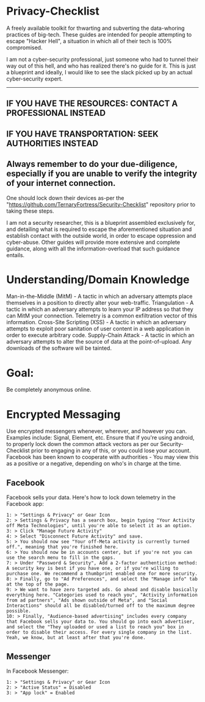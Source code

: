 # Privacy-Checklist
A freely available toolkit for thwarting and subverting the data-whoring practices of big-tech.
These guides are intended for people attempting to escape "Hacker Hell", a situation in which all of their tech is 100% compromised.

I am not a cyber-security professional, just someone who had to tunnel their way out of this hell, and who has realized there's no guide for it. This is just a blueprint and ideally, I would like to see the slack picked up by an actual cyber-security expert.

-----------------------------------------

## IF YOU HAVE THE RESOURCES: CONTACT A PROFESSIONAL INSTEAD
## IF YOU HAVE TRANSPORTATION: SEEK AUTHORITIES INSTEAD
## Always remember to do your due-diligence, especially if you are unable to verify the integrity of your internet connection.

One should lock down their devices as-per the "https://github.com/TernaryFortress/Security-Checklist" repository prior to taking these steps.

I am not a security researcher, this is a blueprint assembled exclusively for, and detailing what is required to escape the aforementioned situation and establish contact with the outside world, in order to escape oppression and cyber-abuse. Other guides will provide more extensive and complete guidance, along with all the information-overload that such guidance entails.

# Understanding/Domain Knowledge
Man-in-the-Middle (MitM) - A tactic in which an adversary attempts place themselves in a position to directly alter your web-traffic.
Triangulation - A tactic in which an adversary attempts to learn your IP address so that they can MitM your connection. Telemetry is a common exfiltration vector of this information.
Cross-Site Scripting (XSS) - A tactic in which an adversary attempts to exploit poor sanitation of user content in a web application in order to execute arbitrary code.
Supply-Chain Attack - A tactic in which an adversary attempts to alter the source of data at the point-of-upload. Any downloads of the software will be tainted.

# Goal:
Be completely anonymous online.

# Encrypted Messaging
Use encrypted messengers whenever, wherever, and however you can.
Examples include: Signal, Element, etc.
Ensure that if you're using android, to properly lock down the common attack vectors as per our Security-Checklist prior to engaging in any of this, or you could lose your account.
Facebook has been known to cooperate with authorities - You may view this as a positive or a negative, depending on who's in charge at the time.

## Facebook 
Facebook sells your data. Here's how to lock down telemetry in the Facebook app:
```
1: > "Settings & Privacy" or Gear Icon
2: > Settings & Privacy has a search box, begin typing "Your Activity off Meta Technologies", until you're able to select it as an option.
3: > Click "Manage Future Activity"
4: > Select "Disconnect Future Activity" and save.
5: > You should now see "Your off-Meta activity is currently turned off.", meaning that you're finished here.
6: > You should now be in accounts center, but if you're not you can use the search menu to fill in the gaps.
7: > Under "Password & Security", Add a 2-factor authentiction method: A security key is best if you have one, or if you're willing to purchase one. We recommend a thumbprint enabled one for more security.
8: > Finally, go to "Ad Preferences", and select the "Manage info" tab at the top of the page.
9: > We want to have zero targeted ads. Go ahead and disable basically everything here. "Categories used to reach you", "Activity information from ad partners", "Ads shown outside of Meta", and "Social Interactions" should all be disabled/turned off to the maximum degree possible.
10: > Finally, "Audience-based advertising" includes every company that Facebook sells your data to. You should go into each advertiser, and select the "They uploaded or used a list to reach you" box in order to disable their access. For every single company in the list. Yeah, we know, but at least after that you're done.
```

## Messenger
In Facebook Messenger:
```
1: > "Settings & Privacy" or Gear Icon
2: > "Active Status" = Disabled
3: > "App lock" = Enabled
```
